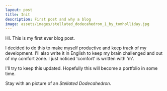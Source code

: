 ```yaml
---
layout: post
title: Init
description: First post and why a blog
image: assets/images/stellated_dodecahedron_1_by_tomholliday.jpg
---
```


HI.
This is my first ever blog post.

I decided to do this to make myself productive and keep track of my development.
I'll also write it in English to keep my brain challenged and out of my comfort zone.
I just noticed 'comfort' is written with 'm'.  

I'll try to keep this updated.
Hopefully this will become a portfolio in some time.

Stay with an picture of an *Stellated Dodecahedron*.
